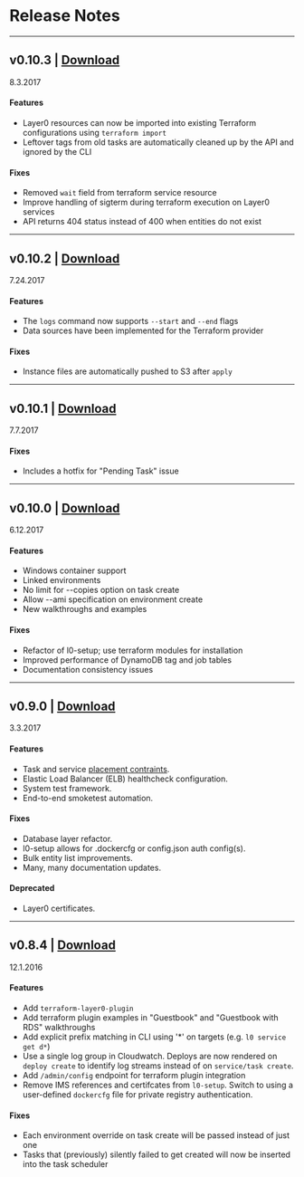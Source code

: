 # Release Notes
---
## v0.10.3 | [Download](http://layer0.ims.io/#download)
8.3.2017

#### Features
* Layer0 resources can now be imported into existing Terraform configurations using `terraform import`
* Leftover tags from old tasks are automatically cleaned up by the API and ignored by the CLI

#### Fixes
* Removed `wait` field from terraform service resource
* Improve handling of sigterm during terraform execution on Layer0 services
* API returns 404 status instead of 400 when entities do not exist

---
## v0.10.2 | [Download](http://layer0.ims.io/#download)
7.24.2017

#### Features
* The `logs` command now supports `--start` and `--end` flags 
* Data sources have been implemented for the Terraform provider

#### Fixes
* Instance files are automatically pushed to S3 after `apply`

---
## v0.10.1 | [Download](http://layer0.ims.io/#download)
7.7.2017

#### Fixes
* Includes a hotfix for "Pending Task" issue

---
## v0.10.0 | [Download](http://layer0.ims.io/#download)
6.12.2017

#### Features
* Windows container support
* Linked environments
* No limit for --copies option on task create
* Allow --ami specification on environment create
* New walkthroughs and examples

#### Fixes
* Refactor of l0-setup; use terraform modules for installation
* Improved performance of DynamoDB tag and job tables
* Documentation consistency issues

---
## v0.9.0 | [Download](http://layer0.ims.io/releases/)
3.3.2017

#### Features
* Task and service [placement contraints](http://docs.aws.amazon.com/AmazonECS/latest/developerguide/task-placement-constraints.html).
* Elastic Load Balancer (ELB) healthcheck configuration.
* System test framework.
* End-to-end smoketest automation.

#### Fixes
* Database layer refactor.
* l0-setup allows for .dockercfg or config.json auth config(s).
* Bulk entity list improvements.
* Many, many documentation updates.

#### Deprecated
* Layer0 certificates.

---

## v0.8.4 | [Download](http://layer0.ims.io/releases/)
12.1.2016

#### Features
* Add `terraform-layer0-plugin`
* Add terraform plugin examples in "Guestbook" and "Guestbook with RDS" walkthroughs
* Add explicit prefix matching in CLI using '\*' on targets (e.g. `l0 service get d*`)
* Use a single log group in Cloudwatch. 
Deploys are now rendered on `deploy create` to identify log streams instead of on `service/task create`. 
* Add `/admin/config` endpoint for terraform plugin integration
* Remove IMS references and certifcates from `l0-setup`. 
Switch to using a user-defined `dockercfg` file for private registry authentication. 


#### Fixes
* Each environment override on task create will be passed instead of just one
* Tasks that (previously) silently failed to get created will now be inserted into the task scheduler

